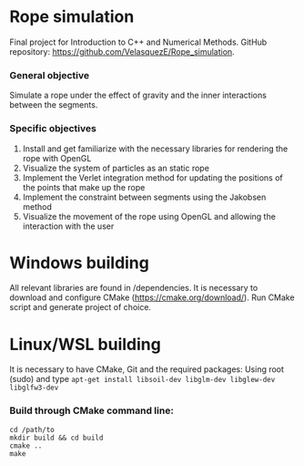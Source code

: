 # Rope simulation
Final project for Introduction to C++ and Numerical Methods. GitHub repository: https://github.com/VelasquezE/Rope_simulation.

### General objective
Simulate a rope under the effect of gravity and the inner interactions between the segments. 

### Specific objectives
1. Install and get familiarize with the necessary libraries for rendering the rope with OpenGL
2. Visualize the system of particles as an static rope
3. Implement the Verlet integration method for updating the positions of the points that make up the rope
4. Implement the constraint between segments using the Jakobsen method
5. Visualize the movement of the rope using OpenGL and allowing the interaction with the user

# Windows building
All relevant libraries are found in /dependencies. It is necessary to download and configure CMake
(https://cmake.org/download/). Run CMake script and generate project of choice.

# Linux/WSL building
It is necessary to have CMake, Git and the required packages: Using root (sudo) and type ```apt-get install libsoil-dev
libglm-dev libglew-dev libglfw3-dev```

### Build through CMake command line:
```
cd /path/to
mkdir build && cd build
cmake ..
make
```
